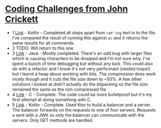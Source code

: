 # [Coding Challenges from John Crickett](https://codingchallenges.substack.com/)

- 1 [Link](https://github.com/GregBaughDev/CC/tree/main/1) - Kotlin - Completed all steps apart from `cat'ing` text in to the file. I've compared the result of running this against `wc` and it returns the same results for all commands.
- 2 TODO: Will return to this one
- 3 [Link](https://github.com/GregBaughDev/CC/tree/main/3) - Java - Mostly completed. There's an odd bug with larger files which is causing characters to be dropped and I'm not sure why. I've spent a bunch of time debugging but without any luck. This could also do with a refactor and I know it's not very performant (nested loops!) but I learnt a heap about working with bits. The compression does work nicely though and it cuts the file size down to ~50%. A few other solutions I looked at didn't actually do the bitpacking so the file size remained the same as the non compressed file
- 4 [Link](https://github.com/GregBaughDev/CC/tree/main/4) - C - Complete. The code could be more bulletproof but it's my first attempt at doing something with C.
- 5 [Link](https://github.com/GregBaughDev/CC/tree/main/5) - Kotlin - Complete. Used Ktor to build a balancer and a server. The balancer forwards on the requests to one of four servers. Requests a sent with a JWK so only the balancer can communicate with the servers. Only GET methods are handled.
